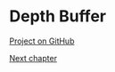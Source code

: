 # Depth Buffer

[Project on GitHub](https://github.com/GraphicsProgramming/learnd3d11/tree/main/src/Cpp/1-getting-started/1-3-4-DepthBuffer)

[Next chapter](./1-3-5-rasterizer-state.md)
